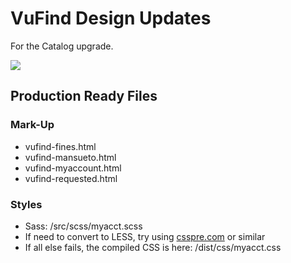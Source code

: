 # VuFind Design Updates

For the Catalog upgrade.

![](http://www.reactiongifs.us/wp-content/uploads/2016/09/state_the_obvious_futurama.gif)

## Production Ready Files
### Mark-Up
* vufind-fines.html
* vufind-mansueto.html
* vufind-myaccount.html
* vufind-requested.html

### Styles
* Sass: /src/scss/myacct.scss
* If need to convert to LESS, try using [csspre.com](http://csspre.com/convert/) or similar
* If all else fails, the compiled CSS is here: /dist/css/myacct.css

